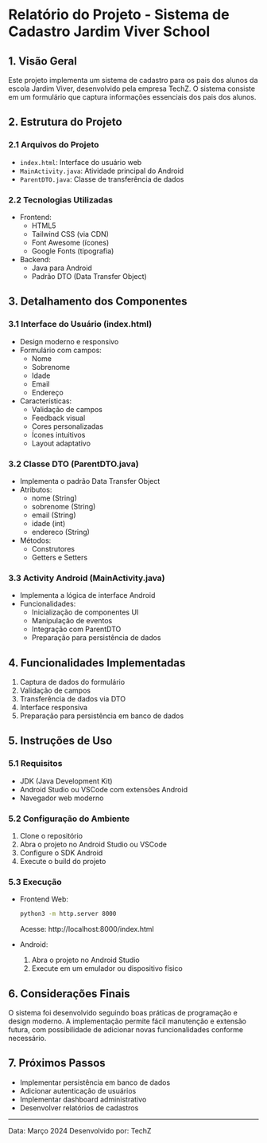 # Relatório do Projeto - Sistema de Cadastro Jardim Viver School

## 1. Visão Geral
Este projeto implementa um sistema de cadastro para os pais dos alunos da escola Jardim Viver, desenvolvido pela empresa TechZ. O sistema consiste em um formulário que captura informações essenciais dos pais dos alunos.

## 2. Estrutura do Projeto

### 2.1 Arquivos do Projeto
- `index.html`: Interface do usuário web
- `MainActivity.java`: Atividade principal do Android
- `ParentDTO.java`: Classe de transferência de dados

### 2.2 Tecnologias Utilizadas
- Frontend:
  - HTML5
  - Tailwind CSS (via CDN)
  - Font Awesome (ícones)
  - Google Fonts (tipografia)
- Backend:
  - Java para Android
  - Padrão DTO (Data Transfer Object)

## 3. Detalhamento dos Componentes

### 3.1 Interface do Usuário (index.html)
- Design moderno e responsivo
- Formulário com campos:
  - Nome
  - Sobrenome
  - Idade
  - Email
  - Endereço
- Características:
  - Validação de campos
  - Feedback visual
  - Cores personalizadas
  - Ícones intuitivos
  - Layout adaptativo

### 3.2 Classe DTO (ParentDTO.java)
- Implementa o padrão Data Transfer Object
- Atributos:
  - nome (String)
  - sobrenome (String)
  - email (String)
  - idade (int)
  - endereco (String)
- Métodos:
  - Construtores
  - Getters e Setters

### 3.3 Activity Android (MainActivity.java)
- Implementa a lógica de interface Android
- Funcionalidades:
  - Inicialização de componentes UI
  - Manipulação de eventos
  - Integração com ParentDTO
  - Preparação para persistência de dados

## 4. Funcionalidades Implementadas
1. Captura de dados do formulário
2. Validação de campos
3. Transferência de dados via DTO
4. Interface responsiva
5. Preparação para persistência em banco de dados

## 5. Instruções de Uso

### 5.1 Requisitos
- JDK (Java Development Kit)
- Android Studio ou VSCode com extensões Android
- Navegador web moderno

### 5.2 Configuração do Ambiente
1. Clone o repositório
2. Abra o projeto no Android Studio ou VSCode
3. Configure o SDK Android
4. Execute o build do projeto

### 5.3 Execução
- Frontend Web:
  ```bash
  python3 -m http.server 8000
  ```
  Acesse: http://localhost:8000/index.html

- Android:
  1. Abra o projeto no Android Studio
  2. Execute em um emulador ou dispositivo físico

## 6. Considerações Finais
O sistema foi desenvolvido seguindo boas práticas de programação e design moderno. A implementação permite fácil manutenção e extensão futura, com possibilidade de adicionar novas funcionalidades conforme necessário.

## 7. Próximos Passos
- Implementar persistência em banco de dados
- Adicionar autenticação de usuários
- Implementar dashboard administrativo
- Desenvolver relatórios de cadastros

---
Data: Março 2024
Desenvolvido por: TechZ